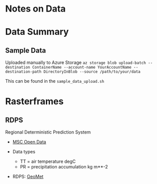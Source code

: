 # Notes on Data

# Data Summary

## Sample Data

Uploaded manually to Azure Storage 
`az storage blob upload-batch --destination ContainerName --account-name YourAccountName --destination-path DirectoryInBlob --source /path/to/your/data`

This can be found in the `sample_data_upload.sh`

# Rasterframes

## RDPS
Regional Deterministic Prediction System
- [MSC Open Data](https://eccc-msc.github.io/open-data/msc-data/nwp_rdps/readme_rdps_en/)

- Data types
  - TT = air temperature degC
  - PR = precipitation accumulation kg m**-2


- RDPS: [GeoMet](https://wiki.usask.ca/display/MESH/How+to+query+the+Web+Coverage+Service+%28WCS%29+of+GeoMet)


